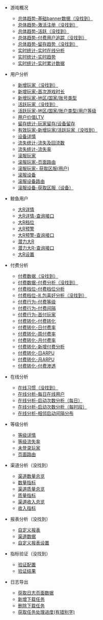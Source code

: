 - 游戏概况
  - [总体趋势-基础banner数据（没找到）](/gameBasic/basicTotalTable.md)
  - [总体趋势-激活注册（没找到）](/gameBasic/addTable.md)
  - [总体趋势-活跃（没找到）](/gameBasic/activeTable.md)
  - [总体趋势-付费用户追踪（没找到）](/gameBasic/buyTable.md)
  - [总体趋势-留存趋势（没找到）](/gameBasic/retentionTable.md)
  - [实时统计-实时在线分析](/realTime/getDailyOnlineUserAnalysisDataTable.md)
  - [实时统计-实时趋势](/realTime/getRealTimeTrendDataTable.md)
  - [实时统计-实时累计数据](/realTime/getRealTimeAccumulateDataTable.md)

- 用户分析
  - [新增玩家（没找到）](/userAnalysis/selectAddUserTable.md)
  - [新增玩家-首次游戏时长](/userAnalysis/addUserFirstPlayTime.md)
  - [新增玩家-地区/国家/账号类型](/userAnalysis/addUserDetail.md)
  - [活跃玩家（没找到）](/userAnalysis/selectActiveUserTable.md)
  - [活跃玩家-地区/国家/账户类型/用户等级](/userAnalysis/activeUserDetail.md)
  - [用户价值LTV](/userAnalysis/selectLTVViewData.md)
  - [留存统计-玩家留存/设备留存](/userAnalysis/selectRetentionStatistics.md)
  - [有效玩家-新增玩家/活跃玩家（没找到）](/userAnalysis/effectiveUser.md)
  - [设备详情](/userAnalysis/equipmentDetail.md)
  - [流失统计-流失及回流数](/userAnalysis/selectLossStatisticsOriginalData.md)
  - [流失统计-流失率](/userAnalysis/selectLossStatisticsPercentData.md)
  - [滚服玩家](/rollUserAnalysis/getRollUser.md)
  - [滚服玩家-页面路由](/rollUserAnalysis/rollUserView.md)
  - [滚服玩家- 获取区服(用户)](/rollUserAnalysis/getGameArea.md)
  - [滚服设备](/userAnalysis/getRollDev.md)
  - [滚服设备路由](/rollUserAnalysis/rollUserView.md)
  - [滚服设备-获取区服（设备）](/rollDevAnalysis/getGameArea.md)

- 鲸鱼用户
  - [大R详情](/whaleUserView/getLargeRDetail.md)
  - [大R详情-查询接口](/whaleUserView/queryLargeRDetail.md)
  - [大R档位](/whaleUserView/getLargeGear.md)
  - [大R预警](/whaleUserView/getLargeRWarn.md)
  - [大R预警-查询接口](/whaleUserView/queryLargeRWarn.md)
  - [潜力大R](/whaleUserView/getLargeRPotential.md)
  - [潜力大R-查询接口](/whaleUserView/queryLargeRPotential.md)
  - [大R设置](/whaleUserView/largeRSetting.md)

- 付费分析
  - [付费数据（没找到）](/payAnalysis/payDataTable.md)
  - [付费数据-付费分析（没找到）](/payAnalysis/payMoneyAnalysisTable.md)
  - [付费档位-付费档位分析](/payAnalysis/payLevelBasicTable.md)
  - [付费档位-礼包喜好分析（没找到）](/payAnalysis/giftAnalysisBasicTable.md)
  - [付费行为-付费等级](/payAnalysis/payLevelBasicTable.md)
  - [付费行为-付费间隔](/payAnalysis/payIntervalTable.md)
  - [付费行为-首付玩家](/payAnalysis/firstPayTable.md)
  - [付费转化-付费转化](/payAnalysis/payConversionTable.md)
  - [付费转化-日付费率](/payAnalysis/payRatioDailyTable.md)
  - [付费转化-周付费率](/payAnalysis/payRatioDailyTable.md)
  - [付费转化-月付费率](/payAnalysis/payRatioDailyTable.md)
  - [付费转化-新增付费分析](/payAnalysis/addPayAnalysisTable.md)
  - [付费转化-日ARPU](/payAnalysis/dailyARPUTable.md)
  - [付费转化-月ARPU](/payAnalysis/monthARPUTable.md)
  - [付费转化-付费渗透](/payAnalysis/payInfiltrationTable.md)

- 在线分析
  - [在线习惯（没找到）](/onlineAnalysis/README.md)
  - [在线分析-每日在线用户](/onlineAnalysis/getDailyOnlineUserAnalysisDataTable.md)
  - [在线分析-启动次数分析（每日）](/onlineAnalysis/loginNumAnalysisTable.md)
  - [在线分析-启动次数分析（每时段）](/onlineAnalysis/loginNumAnalysisInternalTable.md)
  - [在线分析-相邻启动间隔分布](/onlineAnalysis/adjacentLoginInternalTable.md)


- 等级分析
  - [等级详情](/userLevel/getUserLevel.md)
  - [等级流失率](/userLevel/getLevelLossRatio.md)
  - [未登录玩家](/userLevel/getLevelLossDetail.md)
  - [页面路由](/userLevel/userLevelView.md)

- 渠道分析（没找到）
  - [渠道数量总览](/channelAnalysis/basicAmountTable.md)
  - [数量指标](/channelAnalysis/amountDetailTable.md)
  - [渠道质量总览](/channelAnalysis/basicQualityTable.md)
  - [质量指标](/channelAnalysis/qualityDetailTable.md)
  - [渠道收入总览](/channelAnalysis/basicIncomeTable.md)
  - [收入指标](/channelAnalysis/incomeDetailTable.md)

- 报表分析（没找到）
  - [自定义报表](/report/getDailyReportData.md)
  - [渠道数据](/report/getDailyChannelData.md)
  - [自定义报表设置](/report/getReportConfig.md)

- 指标验证（没找到）
  - [验证配置](/metricCheck/selectAppIsSelected.md)
  - [验证结果](/metricCheck/selectMetricCheckResultView.md)

- 日志导出
  - [获取日志页面数据](/log/getTask.md)
  - [新增下载任务](/log/createTask.md)
  - [删除下载任务](/log/delete.md)
  - [获取任务处理进度(有错别字)](/log/getPrecent.md)

